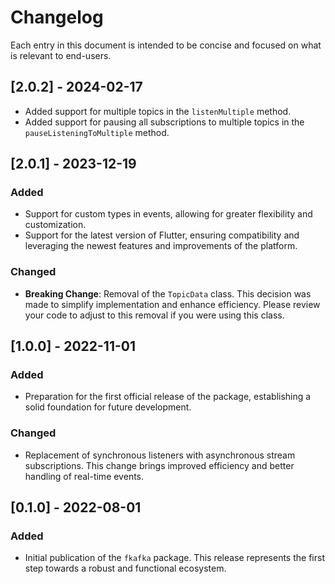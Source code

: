 # Changelog

Each entry in this document is intended to be concise and focused on what is relevant to end-users.

## [2.0.2] - 2024-02-17
- Added support for multiple topics in the `listenMultiple` method.
- Added support for pausing all subscriptions to multiple topics in the `pauseListeningToMultiple` method.

## [2.0.1] - 2023-12-19

### Added
- Support for custom types in events, allowing for greater flexibility and customization.
- Support for the latest version of Flutter, ensuring compatibility and leveraging the newest features and improvements of the platform.

### Changed
- **Breaking Change**: Removal of the `TopicData` class. This decision was made to simplify implementation and enhance efficiency. Please review your code to adjust to this removal if you were using this class.

## [1.0.0] - 2022-11-01

### Added
- Preparation for the first official release of the package, establishing a solid foundation for future development.

### Changed
- Replacement of synchronous listeners with asynchronous stream subscriptions. This change brings improved efficiency and better handling of real-time events.

## [0.1.0] - 2022-08-01

### Added
- Initial publication of the `fkafka` package. This release represents the first step towards a robust and functional ecosystem.
